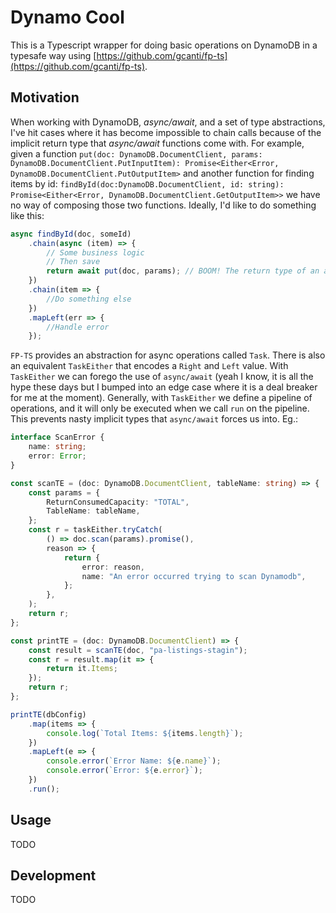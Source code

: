 # Dynamo Cool

This is a Typescript wrapper for doing basic operations on DynamoDB
in a typesafe way using [https://github.com/gcanti/fp-ts](https://github.com/gcanti/fp-ts).

## Motivation
When working with DynamoDB, _async/await_,  and a set of type abstractions, I've hit
cases where it has become impossible to chain calls because of the implicit return
type that _async/await_ functions come with. For example, given a function 
`put(doc: DynamoDB.DocumentClient, params: DynamoDB.DocumentClient.PutInputItem): Promise<Either<Error, DynamoDB.DocumentClient.PutOutputItem>`
and another function for finding items by id:
`findById(doc:DynamoDB.DocumentClient, id: string): Promise<Either<Error, DynamoDB.DocumentClient.GetOutputItem>>`
we have no way of composing those two functions. Ideally, I'd like to do something like this:

```Typescript
async findById(doc, someId)
    .chain(async (item) => {
        // Some business logic
        // Then save
        return await put(doc, params); // BOOM! The return type of an async function is `Promise<T>` while `chain` expects an `Either<E, T>`.
    })
    .chain(item => {
        //Do something else
    })
    .mapLeft(err => {
        //Handle error
    });
```

`FP-TS` provides an abstraction for async operations called `Task`. There is also
an equivalent `TaskEither` that encodes a `Right` and `Left` value. With `TaskEither` we
can forego the use of `async/await` (yeah I know, it is all the hype these days but I bumped into an edge
case where it is a deal breaker for me at the moment). Generally, with `TaskEither` we define
a pipeline of operations, and it will only be executed when we call `run` on the pipeline. This
prevents nasty implicit types that `async/await` forces us into. Eg.:

```Typescript
interface ScanError {
    name: string;
    error: Error;
}

const scanTE = (doc: DynamoDB.DocumentClient, tableName: string) => {
    const params = {
        ReturnConsumedCapacity: "TOTAL",
        TableName: tableName,
    };
    const r = taskEither.tryCatch(
        () => doc.scan(params).promise(),
        reason => {
            return {
                error: reason,
                name: "An error occurred trying to scan Dynamodb",
            };
        },
    );
    return r;
};

const printTE = (doc: DynamoDB.DocumentClient) => {
    const result = scanTE(doc, "pa-listings-stagin");
    const r = result.map(it => {
        return it.Items;
    });
    return r;
};

printTE(dbConfig)
    .map(items => {
        console.log(`Total Items: ${items.length}`);
    })
    .mapLeft(e => {
        console.error(`Error Name: ${e.name}`);
        console.error(`Error: ${e.error}`);
    })
    .run();
```

## Usage
TODO

## Development
TODO
